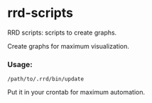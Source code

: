 # rrd-scripts

RRD scripts: scripts to create graphs.

Create graphs for maximum visualization.

### Usage:

	/path/to/.rrd/bin/update

Put it in your crontab for maximum automation.

